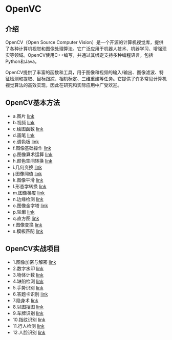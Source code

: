 # OpenVC

## 介绍
OpenCV（Open Source Computer Vision）是一个开源的计算机视觉库，提供了各种计算机视觉和图像处理算法。它广泛应用于机器人技术、机器学习、增强现实等领域。OpenCV使用C++编写，并通过其绑定支持多种编程语言，包括Python和Java。

OpenCV提供了丰富的函数和工具，用于图像和视频的输入/输出、图像滤波、特征检测和提取、目标跟踪、相机标定、三维重建等任务。它提供了许多常见计算机视觉算法的高效实现，因此在研究和实际应用中广受欢迎。
## OpenCV基本方法
- a.图片 [link](a.%E5%9B%BE%E7%89%87/)
- b.视频 [link](b.%E8%A7%86%E9%A2%91/)
- c.绘图函数 [link](c.%E7%BB%98%E5%9B%BE%E5%87%BD%E6%95%B0/)
- d.画笔 [link](d.%E7%94%BB%E7%AC%94/)
- e.调色板 [link](e.%E8%B0%83%E8%89%B2%E6%9D%BF/)
- f.图像基础操作 [link](f.%E5%9B%BE%E5%83%8F%E5%9F%BA%E7%A1%80%E6%93%8D%E4%BD%9C/)
- g.图像算术运算 [link](g.%E5%9B%BE%E5%83%8F%E7%AE%97%E6%9C%AF%E8%BF%90%E7%AE%97/)
- h.颜色空间转换 [link](h.%E9%A2%9C%E8%89%B2%E7%A9%BA%E9%97%B4%E8%BD%AC%E6%8D%A2/)
- i.几何变换 [link](i.%E5%87%A0%E4%BD%95%E5%8F%98%E6%8D%A2/)
- j.图像阈值 [link](j.%E5%9B%BE%E5%83%8F%E9%98%88%E5%80%BC/)
- k.图像平滑 [link](k.%E5%9B%BE%E5%83%8F%E5%B9%B3%E6%BB%91/)
- l.形态学转换 [link](l.%E5%BD%A2%E6%80%81%E5%AD%A6%E8%BD%AC%E6%8D%A2/)
- m.图像梯度 [link](m.%E5%9B%BE%E5%83%8F%E6%A2%AF%E5%BA%A6/)
- n.边缘检测 [link](n.%E8%BE%B9%E7%BC%98%E6%A3%80%E6%B5%8B/)
- o.图像金字塔 [link](o.%E5%9B%BE%E5%83%8F%E9%87%91%E5%AD%97%E5%A1%94/)
- p.轮廓 [link](p.%E8%BD%AE%E5%BB%93/)
- q.直方图 [link](q.%E7%9B%B4%E6%96%B9%E5%9B%BE/)
- r.图像变换 [link](r.%E5%9B%BE%E5%83%8F%E5%8F%98%E6%8D%A2/)
- s.模板匹配 [link](s.%E6%A8%A1%E6%9D%BF%E5%8C%B9%E9%85%8D/)
## OpenCV实战项目
- 1.图像加密与解密 [link](实战项目/1.%E5%9B%BE%E5%83%8F%E5%8A%A0%E5%AF%86%E4%B8%8E%E8%A7%A3%E5%AF%86/)
- 2.数字水印 [link](实战项目/2.%E6%95%B0%E5%AD%97%E6%B0%B4%E5%8D%B0/)
- 3.物体计数 [link](实战项目/3.%E7%89%A9%E4%BD%93%E8%AE%A1%E6%95%B0/)
- 4.缺陷检测 [link](实战项目/4.%E7%BC%BA%E9%99%B7%E6%A3%80%E6%B5%8B/)
- 5.手势识别 [link](实战项目/5.%E6%89%8B%E5%8A%BF%E8%AF%86%E5%88%AB/)
- 6.答题卡识别 [link](实战项目/6.%E7%AD%94%E9%A2%98%E5%8D%A1%E8%AF%86%E5%88%AB/)
- 7.隐身术 [link](实战项目/7.%E9%9A%90%E8%BA%AB%E6%9C%AF/)
- 8.以图搜图 [link](实战项目/8.%E4%BB%A5%E5%9B%BE%E6%90%9C%E5%9B%BE/)
- 9.车牌识别 [link](实战项目/9.%E8%BD%A6%E7%89%8C%E8%AF%86%E5%88%AB/)
- 10.指纹识别 [link](实战项目/10.%E6%8C%87%E7%BA%B9%E8%AF%86%E5%88%AB/)
- 11.行人检测 [link](实战项目/11.%E8%A1%8C%E4%BA%BA%E6%A3%80%E6%B5%8B/)
- 12.人脸识别 [link](实战项目/12.%E4%BA%BA%E8%84%B8%E8%AF%86%E5%88%AB/)
